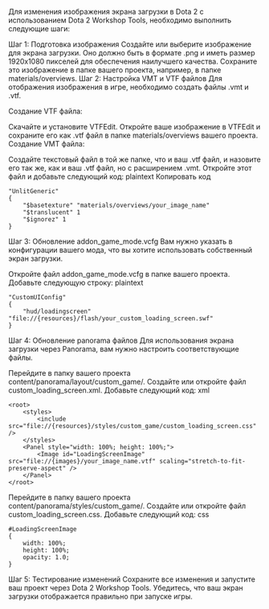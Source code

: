 Для изменения изображения экрана загрузки в Dota 2 с использованием Dota 2 Workshop Tools, необходимо выполнить следующие шаги:

Шаг 1: Подготовка изображения
Создайте или выберите изображение для экрана загрузки. Оно должно быть в формате .png и иметь размер 1920x1080 пикселей для обеспечения наилучшего качества.
Сохраните это изображение в папке вашего проекта, например, в папке materials/overviews.
Шаг 2: Настройка VMT и VTF файлов
Для отображения изображения в игре, необходимо создать файлы .vmt и .vtf.

Создание VTF файла:

Скачайте и установите VTFEdit.
Откройте ваше изображение в VTFEdit и сохраните его как .vtf файл в папке materials/overviews вашего проекта.
Создание VMT файла:

Создайте текстовый файл в той же папке, что и ваш .vtf файл, и назовите его так же, как и ваш .vtf файл, но с расширением .vmt.
Откройте этот файл и добавьте следующий код:
plaintext
Копировать код
```
"UnlitGeneric"
{
    "$basetexture" "materials/overviews/your_image_name"
    "$translucent" 1
    "$ignorez" 1
}
```
Шаг 3: Обновление addon_game_mode.vcfg
Вам нужно указать в конфигурации вашего мода, что вы хотите использовать собственный экран загрузки.

Откройте файл addon_game_mode.vcfg в папке вашего проекта.
Добавьте следующую строку:
plaintext
```
"CustomUIConfig"
{
    "hud/loadingscreen" "file://{resources}/flash/your_custom_loading_screen.swf"
}
```
Шаг 4: Обновление panorama файлов
Для использования экрана загрузки через Panorama, вам нужно настроить соответствующие файлы.

Перейдите в папку вашего проекта content/panorama/layout/custom_game/.
Создайте или откройте файл custom_loading_screen.xml.
Добавьте следующий код:
xml
```
<root>
    <styles>
        <include src="file://{resources}/styles/custom_game/custom_loading_screen.css" />
    </styles>
    <Panel style="width: 100%; height: 100%;">
        <Image id="LoadingScreenImage" src="file://{images}/your_image_name.vtf" scaling="stretch-to-fit-preserve-aspect" />
    </Panel>
</root>
```
Перейдите в папку вашего проекта content/panorama/styles/custom_game/.
Создайте или откройте файл custom_loading_screen.css.
Добавьте следующий код:
css
```
#LoadingScreenImage
{
    width: 100%;
    height: 100%;
    opacity: 1.0;
}
```
Шаг 5: Тестирование изменений
Сохраните все изменения и запустите ваш проект через Dota 2 Workshop Tools.
Убедитесь, что ваш экран загрузки отображается правильно при запуске игры.

